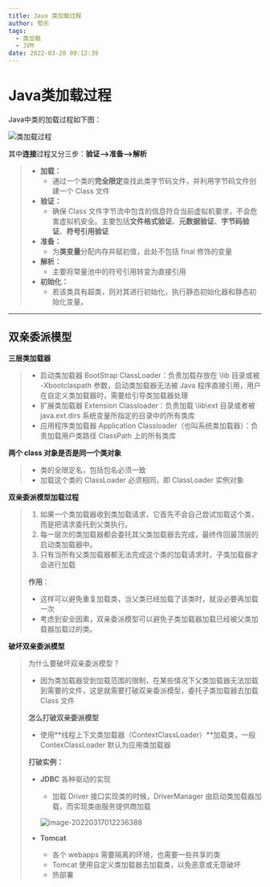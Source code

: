 ```yaml
---
title: Java 类加载过程
author: 荀乐
tags:
  - 类加载
  - JVM
date: 2022-03-28 09:12:39
---
```

# Java类加载过程

Java中类的加载过程如下图：

![类加载过程](https://xunle-picture-bed.oss-cn-hangzhou.aliyuncs.com/20221206154017.png)

其中**连接**过程又分三步：**验证–>准备–>解析**

>   -   **加载：**
>       -   通过一个类的**完全限定**查找此类字节码文件，并利用字节码文件创建一个 Class 文件
>   -   **验证：**
>       -   确保 Class 文件字节流中包含的信息符合当前虚拟机要求，不会危害虚拟机安全。主要包括**文件格式验证**、**元数据验证**、**字节码验证**、**符号引用验证**
>   -   **准备：**
>       -   为**类变量**分配内存并赋初值，此处不包括 final 修饰的变量
>   -   **解析：**
>       -   主要将常量池中的符号引用转变为直接引用
>   -   **初始化：**
>       -   若该类具有超类，则对其进行初始化，执行静态初始化器和静态初始化变量。



---

## 双亲委派模型

**三层类加载器**

>   -   启动类加载器 BootStrap ClassLoader：负责加载存放在 \lib 目录或被 -Xbootclaspath 参数，启动类加载器无法被 Java 程序直接引用，用户在自定义类加载器时，需要给引导类加载器处理
>   -   扩展类加载器 Extension Classloader：负责加载 \lib\ext 目录或者被 java.ext.dirs 系统变量所指定的目录中的所有类库
>   -   应用程序类加载器 Application Classloader（也叫系统类加载器）：负责加载用户类路径 ClassPath 上的所有类库

**两个 class 对象是否是同一个类对象**

>   -   类的全限定名，包括包名必须一致
>   -   加载这个类的 ClassLoader 必须相同，即 ClassLoader 实例对象

**双亲委派模型加载过程**

>   1.  如果一个类加载器收到类加载请求，它首先不会自己尝试加载这个类，而是把请求委托到父类执行。
>   2.  每一层次的类加载器都会委托其父类加载器去完成，最终传回最顶层的启动类加载器中。
>   3.  只有当所有父类加载器都无法完成这个类的加载请求时，子类加载器才会进行加载
>
>   **作用**：
>
>   -   这样可以避免重复加载类，当父类已经加载了该类时，就没必要再加载一次
>   -   考虑到安全因素，双亲委派模型可以避免子类加载器加载已经被父类加载器加载过的类。

**破坏双亲委派模型**

>   为什么要破坏双亲委派模型？
>
>   -   因为类加载器受到加载范围的限制，在某些情况下父类加载器无法加载到需要的文件，这是就需要打破双亲委派模型，委托子类加载器去加载 Class 文件
>
>   **怎么打破双亲委派模型**
>
>   -   使用**线程上下文类加载器（ContextClassLoader）**加载类，一般 ContexClassLoader 默认为应用类加载器
>
>   **打破实例：**
>
>   -   **JDBC** 各种驱动的实现
>
>       -   加载 Driver 接口实现类的时候，DriverManager 由启动类加载器加载，而实现类由服务提供商加载
>
>       ![image-20220317012236388](https://xunle-picture-bed.oss-cn-hangzhou.aliyuncs.com/20221206153801.png)
>
>   -   **Tomcat**
>
>       -   各个 webapps 需要隔离的环境，也需要一些共享的类
>       -   Tomcat 使用自定义类加载器去加载类，以免恶意或无意破坏
>       -   热部署







